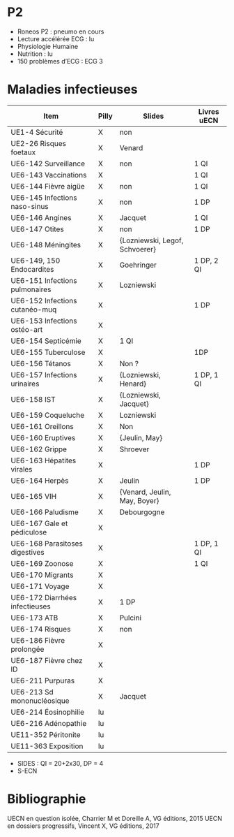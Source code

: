 ﻿
# P2

* Roneos P2 : pneumo en cours
* Lecture accélérée ECG : lu
* Physiologie Humaine
* Nutrition : lu
* 150 problèmes d’ECG : ECG 3


# Maladies infectieuses

 Item                          |Pilly|Slides                        |Livres uECN
-------------------------------|-----|------------------------------|-----------
UE1-4 Sécurité                 |X    |non                           |
UE2-26 Risques foetaux         |X    |Venard                        |
UE6-142 Surveillance           |X    |non                           |1 QI
UE6-143 Vaccinations           |X    |                              |1 QI
UE6-144 Fièvre aigüe           |X    |non                           |1 QI
UE6-145 Infections naso-sinus  |X    |non                           |1 DP
UE6-146 Angines                |X    |Jacquet                       |1 QI
UE6-147 Otites                 |X    |non                           |1 DP
UE6-148 Méningites             |X    |{Lozniewski, Legof, Schvoerer}|
UE6-149, 150 Endocardites      |X    |Goehringer                    |1 DP, 2 QI
UE6-151 Infections pulmonaires |X    |Lozniewski                    |
UE6-152 Infections cutanéo-muq |X    |                              |1 DP
UE6-153 Infections ostéo-art   |X    |                              |
UE6-154 Septicémie             |X    |1 QI                              |
UE6-155 Tuberculose            |X    |                              |1DP
UE6-156 Tétanos                |X    |Non ?                         |
UE6-157 Infections urinaires   |X    |{Lozniewski, Henard}          |1 DP, 1 QI
UE6-158 IST                    |X    |{Lozniewski, Jacquet}         |
UE6-159 Coqueluche             |X    |Lozniewski                    |
UE6-161 Oreillons              |X    |Non                           |
UE6-160 Eruptives              |X    |{Jeulin, May}                 |
UE6-162 Grippe                 |X    |Shroever                      |
UE6-163 Hépatites virales      |X    |                              |1 DP
UE6-164 Herpès                 |X    |Jeulin                        |1 DP
UE6-165 VIH                    |X    |{Venard, Jeulin, May, Boyer}  |
UE6-166 Paludisme              |X    |Debourgogne                   |
UE6-167 Gale et pédiculose     |X    |                              |
UE6-168 Parasitoses digestives |X    |                              |1 DP, 1 QI
UE6-169 Zoonose                |X    |                              |1 QI
UE6-170 Migrants               |X    |                              |
UE6-171 Voyage                 |X    |                              |
UE6-172 Diarrhées infectieuses |X    |1 DP                              |
UE6-173 ATB                    |X    |Pulcini                       |
UE6-174 Risques                |X    |non                           |
UE6-186 Fièvre prolongée       |X   |                              |
UE6-187 Fièvre chez ID         |X   |                              |
UE6-211 Purpuras               |X   |                              |
UE6-213 Sd mononucléosique     |X   |Jacquet                       |
UE6-214 Éosinophilie           |lu   |                              |
UE6-216 Adénopathie            |lu   |                              |
UE11-352 Péritonite            |lu   |                              |
UE11-363 Exposition            |lu   |                              |


* SIDES : QI = 20+2x30, DP = 4
* S-ECN

# Bibliographie 
UECN en question isolée, Charrier M et Doreille A, VG éditions, 2015
UECN en dossiers progressifs, Vincent X, VG éditions, 2017
